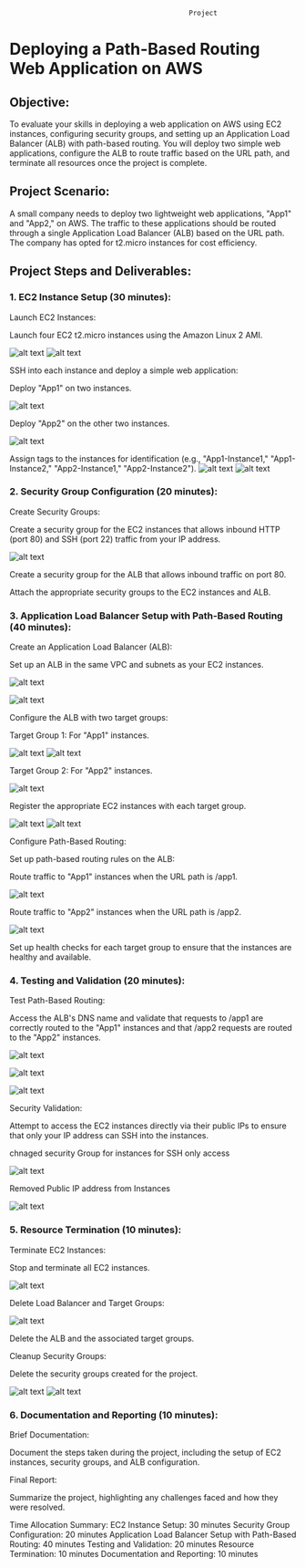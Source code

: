                                                 Project

# Deploying a Path-Based Routing Web Application on AWS

## Objective:
To evaluate your skills in deploying a web application on AWS using EC2 instances, configuring security groups, and setting up an Application Load Balancer (ALB) with path-based routing. You will deploy two simple web applications, configure the ALB to route traffic based on the URL path, and terminate all resources once the project is complete.

## Project Scenario:

A small company needs to deploy two lightweight web applications, "App1" and "App2," on AWS. The traffic to these applications should be routed through a single Application Load Balancer (ALB) based on the URL path. The company has opted for t2.micro instances for cost efficiency.

## Project Steps and Deliverables:

### 1. EC2 Instance Setup (30 minutes):

Launch EC2 Instances:

Launch four EC2 t2.micro instances using the Amazon Linux 2 AMI.

![alt text](img/image1.png)
![alt text](img/image2.png)

SSH into each instance and deploy a simple web application:

Deploy "App1" on two instances.

![alt text](img/image3.png)

Deploy "App2" on the other two instances.

![alt text](img/image4.png)

Assign tags to the instances for identification (e.g., "App1-Instance1," "App1-Instance2," "App2-Instance1," "App2-Instance2").
![alt text](img/image5.png)
![alt text](img/image6.png)
### 2. Security Group Configuration (20 minutes):

Create Security Groups:

Create a security group for the EC2 instances that allows inbound HTTP (port 80) and SSH (port 22) traffic from your IP address.

![alt text](img/image7.png)

Create a security group for the ALB that allows inbound traffic on port 80.

Attach the appropriate security groups to the EC2 instances and ALB.

### 3. Application Load Balancer Setup with Path-Based Routing (40 minutes):

 Create an Application Load Balancer (ALB):

Set up an ALB in the same VPC and subnets as your EC2 instances.

![alt text](img/image8.png)

![alt text](img/image9.png)

Configure the ALB with two target groups:

Target Group 1: For "App1" instances.

![alt text](img/image10.png)
![alt text](img/image11.png)

Target Group 2: For "App2" instances.

![alt text](img/image12.png)

Register the appropriate EC2 instances with each target group.

![alt text](img/image11.png)
![alt text](img/image12.png)

Configure Path-Based Routing:

Set up path-based routing rules on the ALB:

Route traffic to "App1" instances when the URL path is /app1.

![alt text](img/image13.png)

Route traffic to "App2" instances when the URL path is /app2.

![alt text](img/image14.png)

Set up health checks for each target group to ensure that the instances are healthy and available.

### 4. Testing and Validation (20 minutes):

Test Path-Based Routing:

Access the ALB's DNS name and validate that requests to /app1 are correctly routed to the "App1" instances and that /app2 requests are routed to the "App2" instances.

![alt text](img/image15.png)

![alt text](img/image16.png)

![alt text](img/image17.png)


Security Validation:

Attempt to access the EC2 instances directly via their public IPs to ensure that only your IP address can SSH into the instances.

chnaged security Group for instances for SSH only access

![alt text](img/image18.png)

Removed Public IP address from Instances

![alt text](img/image19.png)


### 5. Resource Termination (10 minutes):

Terminate EC2 Instances:

Stop and terminate all EC2 instances.

![alt text](img/image21.png)

Delete Load Balancer and Target Groups:

![alt text](img/image22.png)

Delete the ALB and the associated target groups.

Cleanup Security Groups:

Delete the security groups created for the project.

![alt text](img/image20.png)
![alt text](img/image23.png)

### 6. Documentation and Reporting (10 minutes):

Brief Documentation:

Document the steps taken during the project, including the setup of EC2 instances, security groups, and ALB configuration.

Final Report:

Summarize the project, highlighting any challenges faced and how they were resolved.

Time Allocation Summary:
EC2 Instance Setup: 30 minutes
Security Group Configuration: 20 minutes
Application Load Balancer Setup with Path-Based Routing: 40 minutes
Testing and Validation: 20 minutes
Resource Termination: 10 minutes
Documentation and Reporting: 10 minutes

